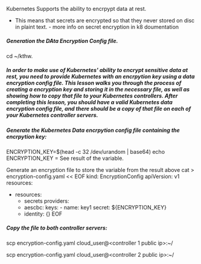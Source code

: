 Kubernetes Supports the ability to encrpypt data at rest. 
- This means that secrets are encrypted so that they never stored on disc in plaint text. - more info on secret encryption in k8 doumentation

##### Generation the DAta Encryption Config file.

cd ~/kthw. 

##### In order to make use of Kubernetes' ability to encrypt sensitive data at rest, you need to provide Kubernetes with an encrpytion key using a data encryption config file. This lesson walks you through the process of creating a encryption key and storing it in the necessary file, as well as showing how to copy that file to your Kubernetes controllers. After completing this lesson, you should have a valid Kubernetes data encryption config file, and there should be a copy of that file on each of your Kubernetes controller servers.

##### Generate the Kubernetes Data encrpytion config file containing the encrpytion key:

ENCRYPTION_KEY=$(head -c 32 /dev/urandom | base64)
echo ENCRYPTION_KEY = See result of the variable.

Generate an encryption file to store the variable from the result above 
cat > encryption-config.yaml << EOF
kind: EncryptionConfig
apiVersion: v1
resources:
  - resources:
      - secrets
    providers:
      - aescbc:
          keys:
            - name: key1
              secret: ${ENCRYPTION_KEY}
      - identity: {}
EOF


##### Copy the file to both controller servers:

scp encryption-config.yaml cloud_user@<controller 1 public ip>:~/

scp encryption-config.yaml cloud_user@<controller 2 public ip>:~/
